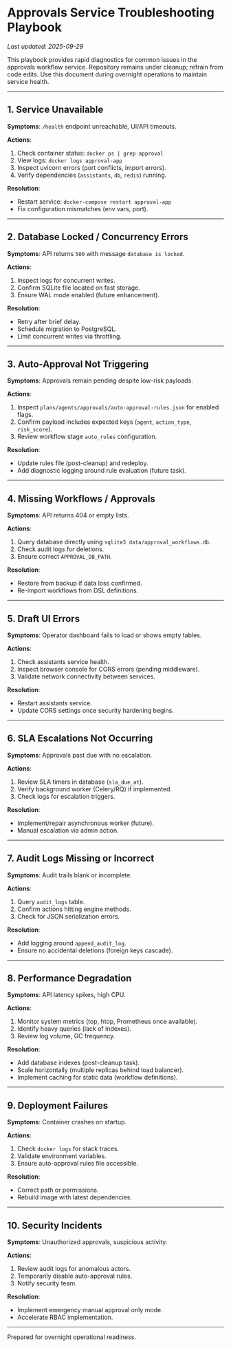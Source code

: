 # Approvals Service Troubleshooting Playbook

_Last updated: 2025-09-29_

This playbook provides rapid diagnostics for common issues in the approvals workflow service. Repository remains under cleanup; refrain from code edits. Use this document during overnight operations to maintain service health.

---

## 1. Service Unavailable
**Symptoms**: `/health` endpoint unreachable, UI/API timeouts.

**Actions**:
1. Check container status: `docker ps | grep approval`
2. View logs: `docker logs approval-app`
3. Inspect uvicorn errors (port conflicts, import errors).
4. Verify dependencies (`assistants`, `db`, `redis`) running.

**Resolution**:
- Restart service: `docker-compose restart approval-app`
- Fix configuration mismatches (env vars, port).

---

## 2. Database Locked / Concurrency Errors
**Symptoms**: API returns `500` with message `database is locked`.

**Actions**:
1. Inspect logs for concurrent writes.
2. Confirm SQLite file located on fast storage.
3. Ensure WAL mode enabled (future enhancement).

**Resolution**:
- Retry after brief delay.
- Schedule migration to PostgreSQL.
- Limit concurrent writes via throttling.

---

## 3. Auto-Approval Not Triggering
**Symptoms**: Approvals remain pending despite low-risk payloads.

**Actions**:
1. Inspect `plans/agents/approvals/auto-approval-rules.json` for enabled flags.
2. Confirm payload includes expected keys (`agent`, `action_type`, `risk_score`).
3. Review workflow stage `auto_rules` configuration.

**Resolution**:
- Update rules file (post-cleanup) and redeploy.
- Add diagnostic logging around rule evaluation (future task).

---

## 4. Missing Workflows / Approvals
**Symptoms**: API returns 404 or empty lists.

**Actions**:
1. Query database directly using `sqlite3 data/approval_workflows.db`.
2. Check audit logs for deletions.
3. Ensure correct `APPROVAL_DB_PATH`.

**Resolution**:
- Restore from backup if data loss confirmed.
- Re-import workflows from DSL definitions.

---

## 5. Draft UI Errors
**Symptoms**: Operator dashboard fails to load or shows empty tables.

**Actions**:
1. Check assistants service health.
2. Inspect browser console for CORS errors (pending middleware).
3. Validate network connectivity between services.

**Resolution**:
- Restart assistants service.
- Update CORS settings once security hardening begins.

---

## 6. SLA Escalations Not Occurring
**Symptoms**: Approvals past due with no escalation.

**Actions**:
1. Review SLA timers in database (`sla_due_at`).
2. Verify background worker (Celery/RQ) if implemented.
3. Check logs for escalation triggers.

**Resolution**:
- Implement/repair asynchronous worker (future).
- Manual escalation via admin action.

---

## 7. Audit Logs Missing or Incorrect
**Symptoms**: Audit trails blank or incomplete.

**Actions**:
1. Query `audit_logs` table.
2. Confirm actions hitting engine methods.
3. Check for JSON serialization errors.

**Resolution**:
- Add logging around `append_audit_log`.
- Ensure no accidental deletions (foreign keys cascade).

---

## 8. Performance Degradation
**Symptoms**: API latency spikes, high CPU.

**Actions**:
1. Monitor system metrics (top, htop, Prometheus once available).
2. Identify heavy queries (lack of indexes).
3. Review log volume, GC frequency.

**Resolution**:
- Add database indexes (post-cleanup task).
- Scale horizontally (multiple replicas behind load balancer).
- Implement caching for static data (workflow definitions).

---

## 9. Deployment Failures
**Symptoms**: Container crashes on startup.

**Actions**:
1. Check `docker logs` for stack traces.
2. Validate environment variables.
3. Ensure auto-approval rules file accessible.

**Resolution**:
- Correct path or permissions.
- Rebuild image with latest dependencies.

---

## 10. Security Incidents
**Symptoms**: Unauthorized approvals, suspicious activity.

**Actions**:
1. Review audit logs for anomalous actors.
2. Temporarily disable auto-approval rules.
3. Notify security team.

**Resolution**:
- Implement emergency manual approval only mode.
- Accelerate RBAC implementation.

---

Prepared for overnight operational readiness.
